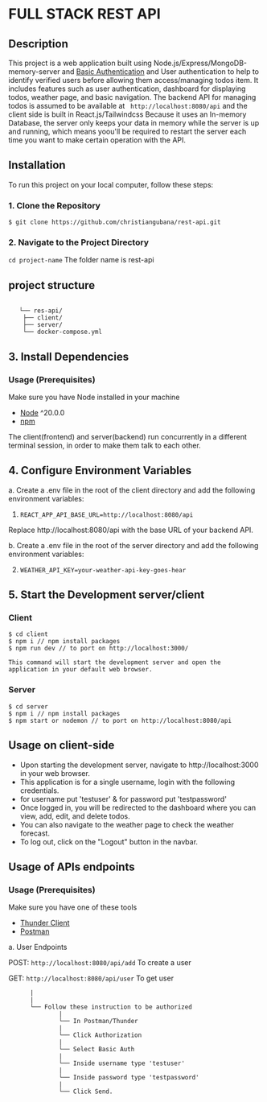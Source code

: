 # FULL STACK REST API

## Description
This project is a web application built using Node.js/Express/MongoDB-memory-server and [Basic Authentication](https://en.wikipedia.org/wiki/Basic_access_authentication) and User authentication to help to identify verified users before allowing them access/managing todos item. It includes features such as user authentication, dashboard for displaying todos, weather page, and basic navigation. The backend API for managing todos is assumed to be available at ``` http://localhost:8080/api``` and the client side is built in React.js/Tailwindcss
Because it uses an In-memory Database, the server only keeps your data in memory while the server is up and running, which means
yoou'll be required to restart the server each time you want to make certain operation with the API.


## Installation

To run this project on your local computer, follow these steps:

### 1. Clone the Repository

```terminal
$ git clone https://github.com/christiangubana/rest-api.git
```

### 2. Navigate to the Project Directory

```cd project-name``` 
The folder name is rest-api


## project structure

```terminal
   
   └── res-api/       
    ├── client/
    ├── server/
    └── docker-compose.yml
```

## 3. Install Dependencies

### Usage (Prerequisites)

Make sure you have Node installed in your machine

- [Node](https://nodejs.org/en/download/current) ^20.0.0
- [npm](https://nodejs.org/en/download/package-manager/)

The client(frontend) and server(backend) run concurrently in a different terminal session, in order to make them talk to each other.


## 4. Configure Environment Variables

a. Create a .env file in the root of the client directory and add the following environment variables:
   
   1. ```REACT_APP_API_BASE_URL=http://localhost:8080/api```

   Replace http://localhost:8080/api with the base URL of your backend API.

b. Create a .env file in the root of the server directory and add the following environment variables:

   2. ```WEATHER_API_KEY=your-weather-api-key-goes-hear```

## 5. Start the Development server/client

### Client
```terminal
$ cd client 
$ npm i // npm install packages
$ npm run dev // to port on http://localhost:3000/

This command will start the development server and open the application in your default web browser.

```
### Server
```terminal
$ cd server 
$ npm i // npm install packages
$ npm start or nodemon // to port on http://localhost:8080/api
```

## Usage on client-side

- Upon starting the development server, navigate to http://localhost:3000 in your web browser.
- This application is for a single username, login with the following credentials.
- for username put 'testuser' & for password put 'testpassword'
- Once logged in, you will be redirected to the dashboard where you can view, add, edit, and delete todos.
- You can also navigate to the weather page to check the weather forecast.
- To log out, click on the "Logout" button in the navbar.

## Usage of APIs endpoints

### Usage (Prerequisites)

Make sure you have one of these tools

- [Thunder Client](https://www.thunderclient.com/)
- [Postman](https://www.postman.com/ )
   
a. User Endpoints

 POST: ```http://localhost:8080/api/add``` To create a user

 GET: ```http://localhost:8080/api/user``` To get user

          |
          |
          └── Follow these instruction to be authorized
                  |
                  └── In Postman/Thunder
                  |
                  └── Click Authorization
                  |
                  └── Select Basic Auth
                  |
                  └── Inside username type 'testuser'     
                  |
                  └── Inside password type 'testpassword'
                  |
                  └── Click Send.
                       

